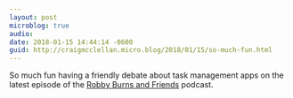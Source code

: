 ```yaml
---
layout: post
microblog: true
audio: 
date: 2018-01-15 14:44:14 -0600
guid: http://craigmcclellan.micro.blog/2018/01/15/so-much-fun.html
---
```

So much fun having a friendly debate about task management apps on the latest episode of the [Robby Burns and Friends](https://overcast.fm/+F78MbiJVI) podcast.
